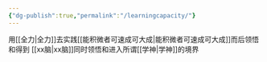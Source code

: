 ```yaml
---
{"dg-publish":true,"permalink":"/learningcapacity/"}
---
```


用[[全力\|全力]]去实践[[能积微者可速成可大成\|能积微者可速成可大成]]而后领悟和得到 [[xx脑\|xx脑]]同时领悟和进入所谓[[学神\|学神]]的境界

